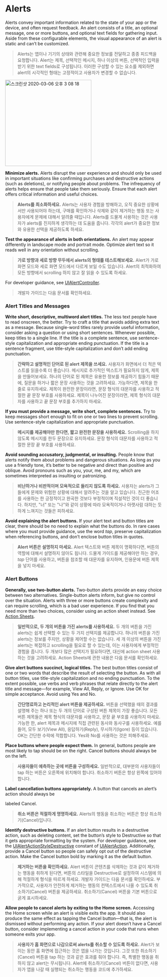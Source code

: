 # Alerts

Alerts convey important information related to the state of your app or the device, and often request feedback. An alert consists of a title, an optional message, one or more buttons, and optional text fields for gathering input. Aside from these configurable elements, the visual appearance of an alert is static and can’t be customized.

> Alerts는 앱이나 기기의 상태와 관련해 중요한 정보를 전달하고 종종 피드백을 요청합니다. Alert는 제목, 선택적인 메시지, 하나 이상의 버튼, 선택적인 입력을 받기 위한 text fields로 구성됩니다. 이러한 구성할 수 있는 요소를 제외하면 alert의 시각적인 형태는 고정적이고 사용자가 변경할 수 없습니다.

<img width="277" alt="스크린샷 2020-03-06 오후 3 08 18" src="https://user-images.githubusercontent.com/40762111/76057277-6028d300-5fbc-11ea-97ec-ad3d78282d8a.png">

**Minimize alerts.** Alerts disrupt the user experience and should only be used in important situations like confirming purchases and destructive actions (such as deletions), or notifying people about problems. The infrequency of alerts helps ensure that people take them seriously. Ensure that each alert offers critical information and useful choices.

> **Alerts를 최소화하세요.** Alerts는 사용자 경험을 방해하고, 오직 중요한 상황에서만 사용되어야 하는데, 구매를 확인하거나 삭제와 같이 제거하는 행동 또는 사용자에게 문제에 대해서 알려줄 때입니다. Alerts를 드물게 사용하는 것은 사용자가 alerts를 진지하게 생각하는 데 도움을 줍니다. 각각의 alert가 중요한 정보와 유용한 선택을 제공하도록 하세요.



**Test the appearance of alerts in both orientations.** An alert may appear differently in landscape mode and portrait mode. Optimize alert text so it reads well in any orientation without scrolling.

> **가로 방향과 세로 방향 무두에서 alerts의 형태를 테스트해보세요.** Alert가 가로 화면 모드와 세로 화면 모드에서 다르게 보일 수도 있습니다.  Alert의 최적화하여 모든 방향에서 scrolling 하지 않고 잘 읽을 수 있도록 하세요.



For developer guidance, see [UIAlertController](https://developer.apple.com/documentation/uikit/uialertcontroller).

> 개발자 가이드는 다음 문서를 확인하세요.



### Alert Titles and Messages

**Write short, descriptive, multiword alert titles.** The less text people have to read onscreen, the better. Try to craft a title that avoids adding extra text as a message. Because single-word titles rarely provide useful information, consider asking a question or using short sentences. Whenever possible, keep titles to a single line. If the title is a complete sentence, use sentence-style capitalization and appropriate ending punctuation. If the title is a sentence fragment, use title-style capitalization and don’t add ending punctuation.

> **간략하고 설명적인 단어로 된 alert 제목을 쓰세요.** 사용자가 화면에서 더 적은 텍스트를 읽을수록 더 좋습니다. 메시지로 추가적인 텍스트가 필요하지 않게, 제목을 만들어보세요. 하나의 단어로 된 제목은 유용한 정보를 제공하기 힘들기 때문에, 질문을 하거나 짧은 문장 사용하는 것을 고려하세요. 가능하다면, 제목을 한 줄로 유지하세요. 제목이 완전한 문장이라면, 문장 형식의 대문자를 사용하고 적절한 끝 문장 부호를 사용하세요. 제목이 나누어진 문장이라면, 제목 형식의 대문자를 사용하고 끝 문장 부호를 추가하지 마세요.



**If you must provide a message, write short, complete sentences.** Try to keep messages short enough to fit on one or two lines to prevent scrolling. Use sentence-style capitalization and appropriate punctuation.

> **메시지를 제공해야만 한다면, 짧고 완전한 문장을 사용하세요.** Scrolling을 하지 않도록 메시지를 한두 문장으로 유지하세요. 문장 형식의 대문자를 사용하고 적절한 문장 끝 부호를 사용하세요.



**Avoid sounding accusatory, judgmental, or insulting.** People know that alerts notify them about problems and dangerous situations. As long as you use a friendly tone, it’s better to be negative and direct than positive and oblique. Avoid pronouns such as you, your, me, and my, which are sometimes interpreted as insulting or patronizing.

> **비난하거나 비판적이며 모욕적으로 들리지 않도록 하세요.** 사용자는 alerts가 그들에게 문제와 위험한 상황에 대해서 알려주는 것을 알고 있습니다. 친근한 어조를 사용하는 한 긍정적이고 완곡한 것보다 부정적이며 직설적인 것이 더 좋습니다. 하지만, "너" 또는 "나"와 같이 상황에 따라 모욕적이거나 아랫사람 대하는 듯하게 느껴지는 것들은 피하세요.



**Avoid explaining the alert buttons.** If your alert text and button titles are clear, there should be no need to explain what the buttons do. In rare cases where you must provide guidance, use the word *tap*, preserve capitalization when referencing buttons, and don’t enclose button titles in quotes.

> **Alert 버튼은 설명하지 마세요.** Alert 텍스트와 버튼 제목이 명확하다면, 버튼의 역할에 대해서 설명하지 않아도 됩니다. 드물게 가이드를 제공해야만 하는 경우, *tap* 단어를 사용하고, 버튼을 참조할 때 대문자를 유지하며, 인용문에 버튼 제목을 넣지 마세요.



### Alert Buttons

**Generally, use two-button alerts.** Two-button alerts provide an easy choice between two alternatives. Single-button alerts inform, but give no control over the situation. Alerts with three or more buttons create complexity and can require scrolling, which is a bad user experience. If you find that you need more than two choices, consider using an action sheet instead. See [Action Sheets](https://github.com/jum0/Human-Interface-Guidelines/tree/master/Views/Action%20Sheets).

> **일반적으로, 두 개의 버튼을 가진 alerts를 사용하세요.** 두 개의 버튼을 가진 alerts는 쉽게 선택할 수 있는 두 가지 선택지를 제공합니다. 하나의 버튼을 가진 alerts는 정보를 주지만, 상황을 제어할 수는 없습니다. 세 개 이상의 버튼을 가진 alerts는 복잡하고 scrolling을 필요로 할 수 있는데, 이는 사용자에게 부정적인 경험을 줍니다. 두 개보다 많은 선택지가 필요하다면, 대신에 action sheet 사용하는 것을 고려하세요. Action Sheets에 관한 내용은 다음 문서를 확인하세요.



**Give alert buttons succinct, logical titles.** The best button titles consist of one or two words that describe the result of selecting the button. As with all button titles, use title-style capitalization and no ending punctuation. To the extent possible, use verbs and verb phrases that relate directly to the alert title and message—for example, View All, Reply, or Ignore. Use OK for simple acceptance. Avoid using Yes and No.

> **간단명료하고 논리적인 alert 버튼을 제공하세요.** 버튼을 선택했을 때의 결과를 설명해 주는 하나 또는 두 개의 단어로 구성된 버튼 제목이 가장 좋습니다. 모든 버튼 제목들은 제목 형식의 대문자를 사용하고, 문장 끝 부호를 사용하지 마세요. 가능한 한, alert 제목과 메시지에 직접 관련된 동사와 동사구를 사용하세요. 예를 들어, 모두 보기(View All), 응답하기(Reply), 무시하기(Igore) 등이 있습니다. OK는 간단한 수락에 적합합니다. Yes와 No를 사용하는 것은 피해주세요.



**Place buttons where people expect them.** In general, buttons people are most likely to tap should be on the right. Cancel buttons should always be on the left.

> **사용자들이 예측하는 곳에 버튼을 구성하세요.** 일반적으로, 대부분의 사용자들이 tap 하는 버튼은 오른쪽에 위치해야 합니다. 취소하기 버튼은 항상 왼쪽에 있어야 합니다.



**Label cancellation buttons appropriately.** A button that cancels an alert’s action should always be 

labeled Cancel.

> **취소 버튼은 적절하게 명명하세요.** Alerts의 행동을 취소하는 버튼은 항상 취소하기(Cancel)입니다.



**Identify destructive buttons.** If an alert button results in a destructive action, such as deleting content, set the button’s style to Destructive so that it gets appropriate formatting by the system. For developer guidance, see the [UIAlertActionStyleDestructive](https://developer.apple.com/documentation/uikit/uialertactionstyle/uialertactionstyledestructive) constant of [UIAlertAction](https://developer.apple.com/documentation/uikit/uialertaction). Additionally, provide a Cancel button so people can safely opt out of the destructive action. Make the Cancel button bold by marking it as the default button.

> **제거하는 버튼을 확인하세요.** Alert 버튼이 콘텐츠를 삭제하는 것과 같이 제거하는 행동을 취하게 된다면, 버튼의 스타일을 Destructive로 설정하여 시스템에 의해 적절하게 형식을 따르게 하세요. 개발자 가이드는 다음 문서를 확인하세요. 부가적으로, 사용자가 안전하게 제거하는 행동의 컨텍스트에서 나올 수 있도록 취소하기(Cancel) 버튼을 제공하세요. 취소하기(Cancel) 버튼을 기본 버튼으로 굵게 표시하세요.



**Allow people to cancel alerts by exiting to the Home screen.** Accessing the Home screen while an alert is visible exits the app. It should also produce the same effect as tapping the Cancel button—that is, the alert is dismissed without performing any action. If your alert doesn’t have a Cancel button, consider implementing a cancel action in your code that runs when someone exits your app.

> **사용자가 홈 화면으로 나감으로써 alerts를 취소할 수 있도록 하세요.** Alert가 보이는 동안 홈 화면에 접근하는 것은 앱을 나가는 것입니다. 그것 또한 취소하기(Cancel) 버튼을 tap 하는 것과 같은 효과를 줘야 합니다. 즉, 특별한 행동을 취하지 않고 alert는 무시됩니다. Alert에 취소하기(Cancel) 버튼이 없다면, 사용자가 앱을 나갈 때 실행되는 취소하는 행동을 코드에 추가하세요.